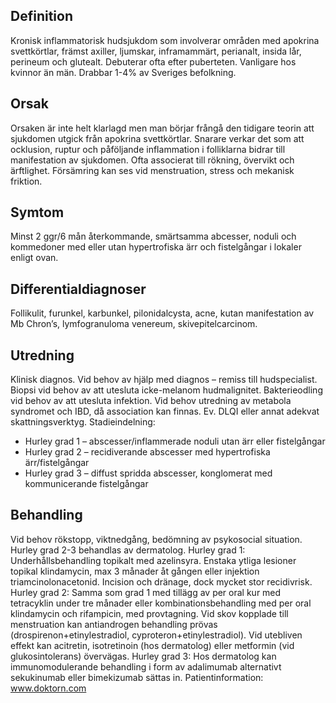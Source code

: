 ## Definition

Kronisk inflammatorisk hudsjukdom som involverar områden med apokrina svettkörtlar, främst axiller, ljumskar, inframammärt, perianalt, insida lår, perineum och glutealt. Debuterar ofta efter puberteten. Vanligare hos kvinnor än män. Drabbar 1-4% av Sveriges befolkning.

## Orsak

Orsaken är inte helt klarlagd men man börjar frångå den tidigare teorin att sjukdomen utgick från apokrina svettkörtlar. Snarare verkar det som att ocklusion, ruptur och påföljande inflammation i folliklarna bidrar till manifestation av sjukdomen.
Ofta associerat till rökning, övervikt och ärftlighet. Försämring kan ses vid menstruation, stress och mekanisk friktion.

## Symtom

Minst 2 ggr/6 mån återkommande, smärtsamma abcesser, noduli och kommedoner med eller utan hypertrofiska ärr och fistelgångar i lokaler enligt ovan.

## Differentialdiagnoser

Follikulit, furunkel, karbunkel, pilonidalcysta, acne, kutan manifestation av Mb Chron’s, lymfogranuloma venereum, skivepitelcarcinom.

## Utredning

Klinisk diagnos. Vid behov av hjälp med diagnos – remiss till hudspecialist. Biopsi vid behov av att utesluta icke-melanom hudmalignitet. Bakterieodling vid behov av att utesluta infektion. Vid behov utredning av metabola syndromet och IBD, då association kan finnas. Ev. DLQI eller annat adekvat skattningsverktyg.
Stadieindelning:
- Hurley grad 1 – abscesser/inflammerade noduli utan ärr eller fistelgångar
- Hurley grad 2 – recidiverande abscesser med hypertrofiska ärr/fistelgångar
- Hurley grad 3 – diffust spridda abscesser, konglomerat med kommunicerande fistelgångar

## Behandling

Vid behov rökstopp, viktnedgång, bedömning av psykosocial situation. Hurley grad 2-3 behandlas av dermatolog.
Hurley grad 1: Underhållsbehandling topikalt med azelinsyra. Enstaka ytliga lesioner topikal klindamycin, max 3 månader åt gången eller injektion triamcinolonacetonid. Incision och dränage, dock mycket stor recidivrisk.
Hurley grad 2: Samma som grad 1 med tillägg av per oral kur med tetracyklin under tre månader eller kombinationsbehandling med per oral klindamycin och rifampicin, med provtagning. Vid skov kopplade till menstruation kan antiandrogen behandling prövas (drospirenon+etinylestradiol, cyproteron+etinylestradiol). Vid utebliven effekt kan acitretin, isotretinoin (hos dermatolog) eller metformin (vid glukosintolerans) övervägas.
Hurley grad 3: Hos dermatolog kan immunomodulerande behandling i form av adalimumab alternativt sekukinumab eller bimekizumab sättas in.
Patientinformation: www.doktorn.com

